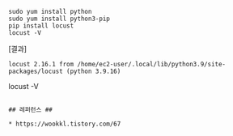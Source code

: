 ```
sudo yum install python
sudo yum install python3-pip
pip install locust
locust -V
```

[결과]
```
locust 2.16.1 from /home/ec2-user/.local/lib/python3.9/site-packages/locust (python 3.9.16)
```




locust -V

```

## 레퍼런스 ##

* https://wookkl.tistory.com/67
